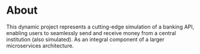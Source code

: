 # About
This dynamic project represents a cutting-edge simulation of a banking API, enabling users to seamlessly send and receive money from a central institution (also simulated). As an integral component of a larger microservices architecture.

